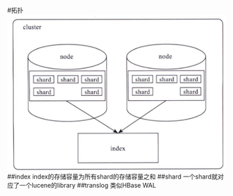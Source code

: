 #拓扑
![](.z_es_00_2_es_理论基础_images/8743bc1c.png)
##index
index的存储容量为所有shard的存储容量之和
##shard
一个shard就对应了一个lucene的library
##translog
类似HBase WAL

